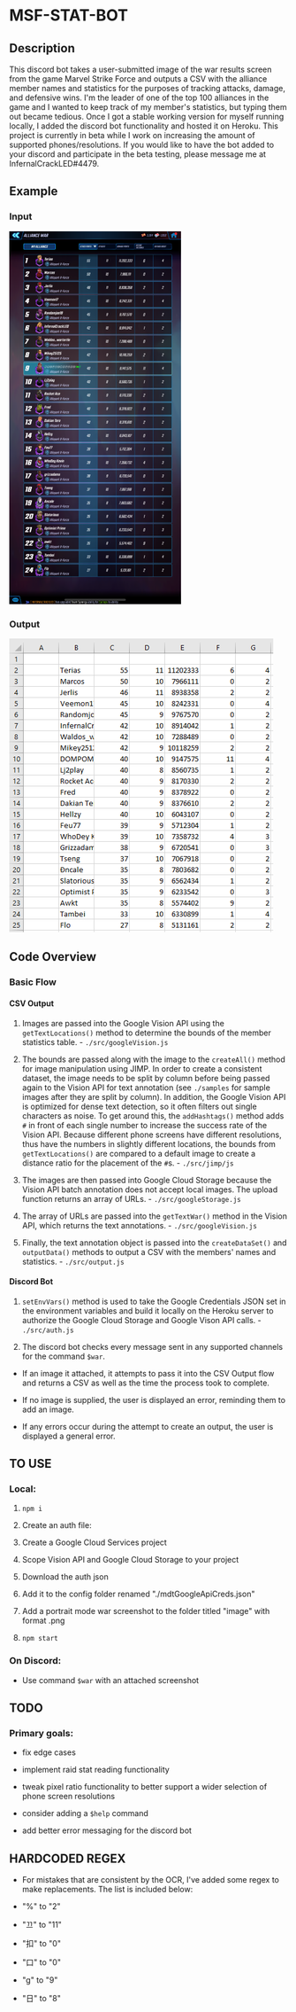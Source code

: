 # MSF-STAT-BOT

## Description

This discord bot takes a user-submitted image of the war results screen from the game Marvel Strike Force and outputs a CSV with the alliance member names and statistics for the purposes of tracking attacks, damage, and defensive wins. I'm the leader of one of the top 100 alliances in the game and I wanted to keep track of my member's statistics, but typing them out became tedious. Once I got a stable working version for myself running locally, I added the discord bot functionality and hosted it on Heroku. This project is currently in beta while I work on increasing the amount of supported phones/resolutions. If you would like to have the bot added to your discord and participate in the beta testing, please message me at InfernalCrackLED#4479.

  

## Example

  

### Input

![Input](/samples/image.png)

  

### Output

![Output](/samples/output.png)

  

## Code Overview

  

### Basic Flow

  

#### CSV Output

1. Images are passed into the Google Vision API using the `getTextLocations()` method to determine the bounds of the member statistics table. - `./src/googleVision.js`

2. The bounds are passed along with the image to the `createAll()` method for image manipulation using JIMP. In order to create a consistent dataset, the image needs to be split by column before being passed again to the Vision API for text annotation (see `./samples` for sample images after they are split by column). In addition, the Google Vision API is optimized for dense text detection, so it often filters out single characters as noise. To get around this, the `addHashtags()` method adds `#` in front of each single number to increase the success rate of the Vision API. Because different phone screens have different resolutions, thus have the numbers in slightly different locations, the bounds from `getTextLocations()` are compared to a default image to create a distance ratio for the placement of the `#`s. - `./src/jimp/js`

3. The images are then passed into Google Cloud Storage because the Vision API batch annotation does not accept local images. The upload function returns an array of URLs. - `./src/googleStorage.js`

4. The array of URLs are passed into the `getTextWar()` method in the Vision API, which returns the text annotations. - `./src/googleVision.js`

5. Finally, the text annotation object is passed into the `createDataSet()` and `outputData()` methods to output a CSV with the members' names and statistics. - `./src/output.js`

  

#### Discord Bot

1.  `setEnvVars()` method is used to take the Google Credentials JSON set in the environment variables and build it locally on the Heroku server to authorize the Google Cloud Storage and Google Vison API calls. - `./src/auth.js`

2. The discord bot checks every message sent in any supported channels for the command `$war`.

- If an image it attached, it attempts to pass it into the CSV Output flow and returns a CSV as well as the time the process took to complete.

- If no image is supplied, the user is displayed an error, reminding them to add an image.

- If any errors occur during the attempt to create an output, the user is displayed a general error.

  
  
  
  

## TO USE

### Local:

1.  `npm i`

2. Create an auth file:

1. Create a Google Cloud Services project

2. Scope Vision API and Google Cloud Storage to your project

3. Download the auth json

4. Add it to the config folder renamed "./mdtGoogleApiCreds.json"

3. Add a portrait mode war screenshot to the folder titled "image" with format .png

4.  `npm start`

  

### On Discord:

- Use command `$war` with an attached screenshot

  

## TODO

### Primary goals:

- fix edge cases

- implement raid stat reading functionality

- tweak pixel ratio functionality to better support a wider selection of phone screen resolutions

- consider adding a `$help` command

- add better error messaging for the discord bot

  

## HARDCODED REGEX

- For mistakes that are consistent by the OCR, I've added some regex to make replacements. The list is included below:

- "%" to "2"

- "끄" to "11"

- "扣" to "0"

- "口" to "0"

- "g" to "9"

- "日" to "8"